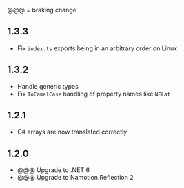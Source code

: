 @@@ = braking change

## 1.3.3

- Fix `index.ts` exports being in an arbitrary order on Linux

## 1.3.2

- Handle generic types
- Fix `ToCamelCase` handling of property names like `NELat`

## 1.2.1

- C# arrays are now translated correctly

## 1.2.0

- @@@ Upgrade to .NET 6
- @@@ Upgrade to Namotion.Reflection 2
